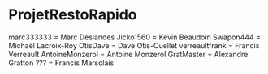 # ProjetRestoRapido

marc333333 = Marc Deslandes
Jicko1560 = Kevin Beaudoin
Swapon444 = Michaël Lacroix-Roy
OtisDave = Dave Otis-Ouellet
verreaultfrank = Francis Verreault
AntoineMonzerol = Antoine Monzerol
GratMaster = Alexandre Gratton
??? = Francis Marsolais